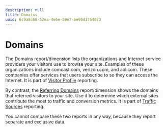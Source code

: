 ```yaml
---
description: null
title: Domains
uuid: 6c9a8c68-52ea-4e6e-89e7-be90d1754073
---
```


# Domains

The Domains report/dimension lists the organizations and Internet service providers your visitors use to browse your site. Examples of these organizations include comcast.com, verizon.com, and aol.com. These companies offer services that users subscribe to so they can access the Internet. It is part of [Visitor Profile](reports-visitor-profile.md) reporting.

By contrast, the [Referring Domains](/help/components/c-variables/dimensionslist/reports-referring-domains.md) report/dimension shows the domains that referred visitors to your site. Use it to determine which external sites contribute the most to traffic and conversion metrics. It is part of [Traffic Sources](reports-traffic-sources.md) reporting.

You cannot compare these two reports in any way, because they report separate and exclusive data.
